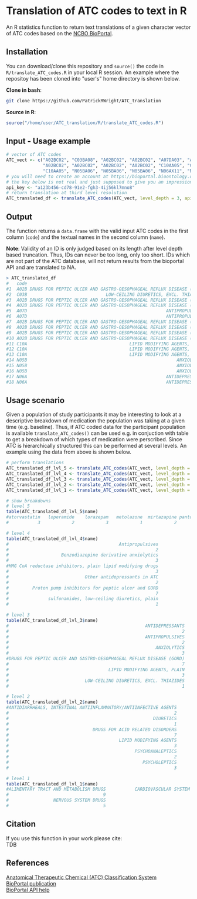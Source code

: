 # Translation of ATC codes to text in R

An R statistics function to return text translations of a given character vector of ATC codes based on the 
[NCBO BioPortal](https://bioportal.bioontology.org/).

## Installation

You can download/clone this repository and `source()` the code in `R/translate_ATC_codes.R` in your local R session.
An example where the repositoy has been cloned into "user's" home directory is shown below.

**Clone in bash**:  
```bash
git clone https://github.com/PatrickRWright/ATC_translation
```

**Source in R**:  
```r
source("/home/user/ATC_translation/R/translate_ATC_codes.R")
```

## Input - Usage example
```r
# vector of ATC codes
ATC_vect <- c("A02BC02", "C03BA08", "A02BC02", "A02BC02", "A07DA03", "A07DA03",
              "A02BC02", "A02BC02", "A02BC02", "A02BC02", "C10AA05", "C10AA05",
              "C10AA05", "N05BA06", "N05BA06", "N05BA06", "N06AX11", "N06AX11")
# you will need to create an account at https://bioportal.bioontology.org/ to receive an api_key 
# the key below is not real and just supposed to give you an impression of the format
api_key <- "a123b456-cd78-91e2-fgh3-4ij56kl7mno8"
# return translation at third level resolution
ATC_translated_df <- translate_ATC_codes(ATC_vect, level_depth = 3, api_key = api_key)
```

## Output

The function returns a `data.frame` with the valid input ATC codes
in the first column (`code`) and the textual names in the second column (`name`).

**Note**: 
Validity of an ID is only judged based on its length after level depth based
truncation. Thus, IDs can never be too long, only too short. IDs which are
not part of the ATC database, will not return results from the bioportal
API and are translated to NA.

```r
> ATC_translated_df
#   code                                                                name
#1  A02B DRUGS FOR PEPTIC ULCER AND GASTRO-OESOPHAGEAL REFLUX DISEASE (GORD)
#2  C03B                              LOW-CEILING DIURETICS, EXCL. THIAZIDES
#3  A02B DRUGS FOR PEPTIC ULCER AND GASTRO-OESOPHAGEAL REFLUX DISEASE (GORD)
#4  A02B DRUGS FOR PEPTIC ULCER AND GASTRO-OESOPHAGEAL REFLUX DISEASE (GORD)
#5  A07D                                                     ANTIPROPULSIVES
#6  A07D                                                     ANTIPROPULSIVES
#7  A02B DRUGS FOR PEPTIC ULCER AND GASTRO-OESOPHAGEAL REFLUX DISEASE (GORD)
#8  A02B DRUGS FOR PEPTIC ULCER AND GASTRO-OESOPHAGEAL REFLUX DISEASE (GORD)
#9  A02B DRUGS FOR PEPTIC ULCER AND GASTRO-OESOPHAGEAL REFLUX DISEASE (GORD)
#10 A02B DRUGS FOR PEPTIC ULCER AND GASTRO-OESOPHAGEAL REFLUX DISEASE (GORD)
#11 C10A                                       LIPID MODIFYING AGENTS, PLAIN
#12 C10A                                       LIPID MODIFYING AGENTS, PLAIN
#13 C10A                                       LIPID MODIFYING AGENTS, PLAIN
#14 N05B                                                         ANXIOLYTICS
#15 N05B                                                         ANXIOLYTICS
#16 N05B                                                         ANXIOLYTICS
#17 N06A                                                     ANTIDEPRESSANTS
#18 N06A                                                     ANTIDEPRESSANTS
```

## Usage scenario

Given a population of study participants it may be interesting to look at a descriptive breakdown of
medication the population was taking at a given time (e.g. baseline). Thus, if ATC coded data for the participant 
population is available `translate_ATC_codes()` can be used e.g. in conjuction with table to get a
breakdown of which types of medication were perscribed. Since ATC is hierarchically structured this
can be performed at several levels. An example using the data from above is shown below.

```r
# perform translations
ATC_translated_df_lvl_5 <- translate_ATC_codes(ATC_vect, level_depth = 5, api_key = api_key)
ATC_translated_df_lvl_4 <- translate_ATC_codes(ATC_vect, level_depth = 4, api_key = api_key)
ATC_translated_df_lvl_3 <- translate_ATC_codes(ATC_vect, level_depth = 3, api_key = api_key)
ATC_translated_df_lvl_2 <- translate_ATC_codes(ATC_vect, level_depth = 2, api_key = api_key)
ATC_translated_df_lvl_1 <- translate_ATC_codes(ATC_vect, level_depth = 1, api_key = api_key)

# show breakdowns
# level 5
table(ATC_translated_df_lvl_5$name)
#atorvastatin   loperamide    lorazepam   metolazone  mirtazapine pantoprazole 
#           3            2            3            1            2            7 

# level 4
table(ATC_translated_df_lvl_4$name)
#                                          Antipropulsives 
#                                                        2 
#                    Benzodiazepine derivative anxiolytics 
#                                                        3 
#HMG CoA reductase inhibitors, plain lipid modifying drugs 
#                                                        3 
#                             Other antidepressants in ATC 
#                                                        2 
#         Proton pump inhibitors for peptic ulcer and GORD 
#                                                        7 
#               sulfonamides, low-ceiling diuretics, plain 
#                                                        1

# level 3
table(ATC_translated_df_lvl_3$name)
#                                                    ANTIDEPRESSANTS 
#                                                                  2 
#                                                    ANTIPROPULSIVES 
#                                                                  2 
#                                                        ANXIOLYTICS 
#                                                                  3 
#DRUGS FOR PEPTIC ULCER AND GASTRO-OESOPHAGEAL REFLUX DISEASE (GORD) 
#                                                                  7 
#                                      LIPID MODIFYING AGENTS, PLAIN 
#                                                                  3 
#                             LOW-CEILING DIURETICS, EXCL. THIAZIDES 
#                                                                  1 

# level 2
table(ATC_translated_df_lvl_2$name)
#ANTIDIARRHEALS, INTESTINAL ANTIINFLAMMATORY/ANTIINFECTIVE AGENTS 
#                                                               2 
#                                                       DIURETICS 
#                                                               1 
#                                DRUGS FOR ACID RELATED DISORDERS 
#                                                               7 
#                                          LIPID MODIFYING AGENTS 
#                                                               3 
#                                                PSYCHOANALEPTICS 
#                                                               2 
#                                                   PSYCHOLEPTICS 
#                                                               3

# level 1
table(ATC_translated_df_lvl_1$name)
#ALIMENTARY TRACT AND METABOLISM DRUGS           CARDIOVASCULAR SYSTEM DRUGS 
#                                    9                                     4 
#                 NERVOUS SYSTEM DRUGS 
#                                    5 
```

## Citation
If you use this function in your work please cite:  
TDB

## References
[Anatomical Therapeutic Chemical (ATC) Classification System](https://en.wikipedia.org/wiki/Anatomical_Therapeutic_Chemical_Classification_System)  
[BioPortal publication](https://www.ncbi.nlm.nih.gov/pubmed/21672956)  
[BioPortal API help](https://www.bioontology.org/wiki/BioPortal_Help#Programming_with_the_BioPortal_API)  
